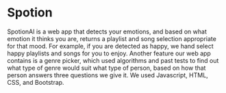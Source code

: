 # Spotion

SpotionAI is a web app that detects your emotions, and based on what emotion it thinks you are, returns a playlist and song selection appropriate for that mood. For example, if you are detected as happy, we hand select happy playlists and songs for you to enjoy. Another feature our web app contains is a genre picker, which used algorithms and past tests to find out what type of genre would suit what type of person, based on how that person answers three questions we give it. We used Javascript, HTML, CSS, and Bootstrap.